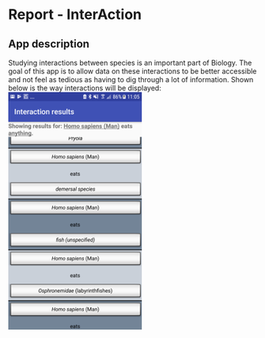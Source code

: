 # Report - InterAction
## App description
Studying interactions between species is an important part of Biology.
The goal of this app is to allow data on these interactions to be better accessible
and not feel as tedious as having to dig through a lot of information.
Shown below is the way interactions will be displayed:
<img height="480" width="270" src="https://github.com/romanlakerveld/ProgProj/blob/master/doc/screenshot.png">